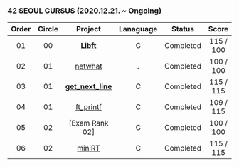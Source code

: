 ### 42 SEOUL CURSUS (2020.12.21. ~ Ongoing)

 |Order|Circle|Project|Lanaguage|Status|Score|
 |:---:|:---:|:---:|:---:|:---:|:---:|
 |01|00|[**Libft**](/circle-00/Libft)|C|Completed|115 / 100|
 |02|01|[netwhat](https://www.notion.so/bigpel66/netwhat-76826bd5b3b54a63921316c53003e9c7)|.|Completed|100 / 100|
 |03|01|[**get_next_line**](/circle-01/get_next_line)|C|Completed|115 / 115|
 |04|01|[ft_printf](/circle-01/ft_printf)|C|Completed|109 / 115|
 |05|02|[Exam Rank 02]|C|Completed|100 / 100|
 |06|02|[miniRT](/circle-02/miniRT)|C|Completed|115 / 115|
